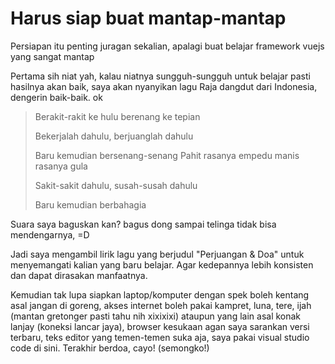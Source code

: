 # Harus siap buat mantap-mantap

Persiapan itu penting juragan sekalian, apalagi buat belajar framework vuejs yang sangat mantap

Pertama sih niat yah, kalau niatnya sungguh-sungguh untuk belajar pasti hasilnya akan baik, saya akan nyanyikan lagu Raja dangdut dari Indonesia, dengerin baik-baik. ok

> Berakit-rakit ke hulu berenang ke tepian
>
> Bekerjalah dahulu, berjuanglah dahulu
>
> Baru kemudian bersenang-senang
> Pahit rasanya empedu manis rasanya gula
>
> Sakit-sakit dahulu, susah-susah dahulu
>
> Baru kemudian berbahagia

Suara saya baguskan kan? bagus dong sampai telinga tidak bisa mendengarnya, =D

Jadi saya mengambil lirik lagu yang berjudul "Perjuangan & Doa" untuk menyemangati kalian yang baru belajar. Agar kedepannya lebih konsisten dan dapat dirasakan manfaatnya.

Kemudian tak lupa siapkan laptop/komputer dengan spek boleh kentang asal jangan di goreng, akses internet boleh pakai kampret, luna, tere, ijah (mantan gretonger pasti tahu nih xixixixi) ataupun yang lain asal konak lanjay (koneksi lancar jaya), browser kesukaan agan saya sarankan versi terbaru,  teks editor yang temen-temen suka aja, saya pakai visual studio code di sini. Terakhir berdoa,  cayo! (semongko!)